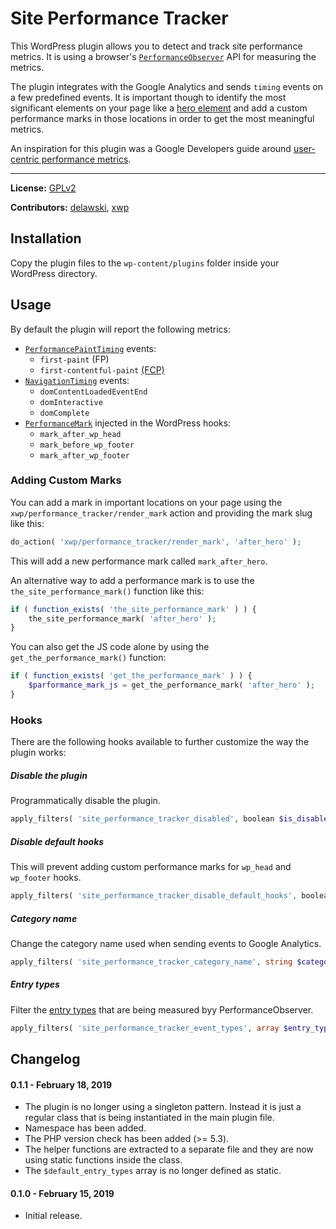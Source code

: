 Site Performance Tracker
=============

This WordPress plugin allows you to detect and track site performance metrics.
It is using a browser's [`PerformanceObserver`](https://developer.mozilla.org/en-US/docs/Web/API/PerformanceObserver)
API for measuring the metrics.

The plugin integrates with the Google Analytics and sends `timing` events on a few predefined events.
It is important though to identify the most significant elements on your page like a [hero element](https://developers.google.com/web/fundamentals/performance/user-centric-performance-metrics#first_meaningful_paint_and_hero_element_timing)
and add a custom performance marks in those locations in order to get the most meaningful metrics.

An inspiration for this plugin was a Google Developers guide around
[user-centric performance metrics](https://developers.google.com/web/fundamentals/performance/user-centric-performance-metrics).

---

**License:** [GPLv2](LICENSE)

**Contributors:** [delawski](https://github.com/delawski), [xwp](https://github.com/xwp)



## Installation

Copy the plugin files to the `wp-content/plugins` folder inside your WordPress directory.

## Usage

By default the plugin will report the following metrics:

* [`PerformancePaintTiming`](https://developer.mozilla.org/en-US/docs/Web/API/PerformancePaintTiming) events:
  * `first-paint` (FP)
  * `first-contentful-paint` [(FCP)](https://developers.google.com/web/tools/lighthouse/audits/first-contentful-paint)
* [`NavigationTiming`](https://developer.mozilla.org/en-US/docs/Web/API/PerformanceNavigationTiming) events:
  * `domContentLoadedEventEnd`
  * `domInteractive`
  * `domComplete`
* [`PerformanceMark`](https://developer.mozilla.org/en-US/docs/Web/API/PerformanceMark) injected in the WordPress hooks:
  * `mark_after_wp_head`
  * `mark_before_wp_footer`
  * `mark_after_wp_footer`

### Adding Custom Marks

You can add a mark in important locations on your page using the `xwp/performance_tracker/render_mark`
action and providing the mark slug like this:

```php
do_action( 'xwp/performance_tracker/render_mark', 'after_hero' );
```

This will add a new performance mark called `mark_after_hero`.
 
An alternative way to add a performance mark is to use the `the_site_performance_mark()`
function like this:

```php
if ( function_exists( 'the_site_performance_mark' ) ) {
	the_site_performance_mark( 'after_hero' );
}
```

You can also get the JS code alone by using the `get_the_performance_mark()` function:

```php
if ( function_exists( 'get_the_performance_mark' ) ) {
	$parformance_mark_js = get_the_performance_mark( 'after_hero' );
}
```

### Hooks

There are the following hooks available to further customize the way the plugin works:

##### Disable the plugin

Programmatically disable the plugin.

```php
apply_filters( 'site_performance_tracker_disabled', boolean $is_disabled = false );
```

##### Disable default hooks

This will prevent adding custom performance marks for `wp_head` and `wp_footer` hooks.

```php
apply_filters( 'site_performance_tracker_disable_default_hooks', boolean $disable_default_hooks = false );
```

##### Category name

Change the category name used when sending events to Google Analytics.

```php
apply_filters( 'site_performance_tracker_category_name', string $category_name = 'Performance Metrics' );
```

##### Entry types

Filter the [entry types](https://developer.mozilla.org/en-US/docs/Web/API/PerformanceEntry/entryType) that are being measured byy PerformanceObserver.

```php
apply_filters( 'site_performance_tracker_event_types', array $entry_types = [ 'paint', 'navigation', 'mark' ] );
```

## Changelog

#### 0.1.1 - February 18, 2019

* The plugin is no longer using a singleton pattern. Instead it is just
a regular class that is being instantiated in the main plugin file.
* Namespace has been added.
* The PHP version check has been added (>= 5.3).
* The helper functions are extracted to a separate file and they are now
using static functions inside the class.
* The `$default_entry_types` array is no longer defined as static.

#### 0.1.0 - February 15, 2019

* Initial release.
